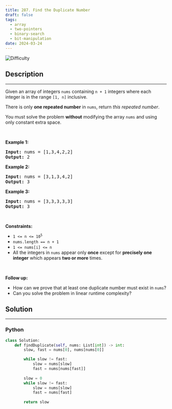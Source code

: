 ```yaml
---
title: 287. Find the Duplicate Number
draft: false
tags: 
  - array
  - two-pointers
  - binary-search
  - bit-manipulation
date: 2024-03-24
---
```


![Difficulty](https://img.shields.io/badge/Difficulty-Medium-blue.svg)

## Description

---
<p>Given an array of integers <code>nums</code> containing&nbsp;<code>n + 1</code> integers where each integer is in the range <code>[1, n]</code> inclusive.</p>

<p>There is only <strong>one repeated number</strong> in <code>nums</code>, return <em>this&nbsp;repeated&nbsp;number</em>.</p>

<p>You must solve the problem <strong>without</strong> modifying the array <code>nums</code>&nbsp;and using only constant extra space.</p>

<p>&nbsp;</p>
<p><strong class="example">Example 1:</strong></p>

<pre>
<strong>Input:</strong> nums = [1,3,4,2,2]
<strong>Output:</strong> 2
</pre>

<p><strong class="example">Example 2:</strong></p>

<pre>
<strong>Input:</strong> nums = [3,1,3,4,2]
<strong>Output:</strong> 3
</pre>

<p><strong class="example">Example 3:</strong></p>

<pre>
<strong>Input:</strong> nums = [3,3,3,3,3]
<strong>Output:</strong> 3</pre>

<p>&nbsp;</p>
<p><strong>Constraints:</strong></p>

<ul>
	<li><code>1 &lt;= n &lt;= 10<sup>5</sup></code></li>
	<li><code>nums.length == n + 1</code></li>
	<li><code>1 &lt;= nums[i] &lt;= n</code></li>
	<li>All the integers in <code>nums</code> appear only <strong>once</strong> except for <strong>precisely one integer</strong> which appears <strong>two or more</strong> times.</li>
</ul>

<p>&nbsp;</p>
<p><b>Follow up:</b></p>

<ul>
	<li>How can we prove that at least one duplicate number must exist in <code>nums</code>?</li>
	<li>Can you solve the problem in linear runtime complexity?</li>
</ul>


## Solution

---
### Python
``` py title='find-the-duplicate-number'
class Solution:
    def findDuplicate(self, nums: List[int]) -> int:
        slow, fast = nums[0], nums[nums[0]]

        while slow != fast:
            slow = nums[slow]
            fast = nums[nums[fast]]
        
        slow = 0
        while slow != fast:
            slow = nums[slow]
            fast = nums[fast]
        
        return slow

```

